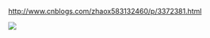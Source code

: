 http://www.cnblogs.com/zhaox583132460/p/3372381.html

![](http://opkk27k9n.bkt.clouddn.com/17-11-6/29483688.jpg)
